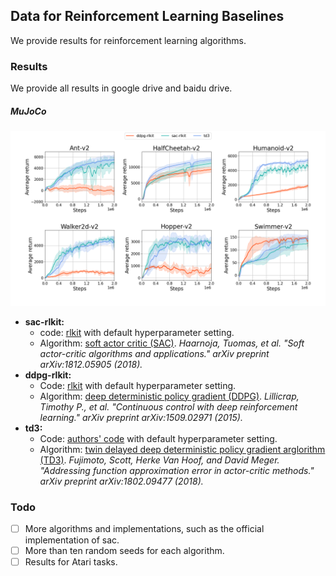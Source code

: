 ## Data for Reinforcement Learning Baselines

We provide results for reinforcement learning algorithms.  



### Results

We provide all results in google drive and baidu drive.

##### MuJoCo

![baselines](https://github.com/MIRALab-USTC/Data-for-Reinforcement-Learning-Baselines/raw/master/baselines.png)

* **sac-rlkit:** 
  * code: [rlkit](https://github.com/vitchyr/rlkit) with default hyperparameter setting.
  * Algorithm: [soft actor critic (SAC)](https://arxiv.org/abs/1812.05905). *Haarnoja, Tuomas, et al. "Soft actor-critic algorithms and applications." arXiv preprint arXiv:1812.05905 (2018).*
* **ddpg-rlkit:**
  * Code: [rlkit](https://github.com/vitchyr/rlkit) with default hyperparameter setting.
  * Algorithm: [deep deterministic policy gradient (DDPG)](https://arxiv.org/abs/1509.02971). *Lillicrap, Timothy P., et al. "Continuous control with deep reinforcement learning." arXiv preprint arXiv:1509.02971 (2015).*
* **td3:** 
  * Code: [authors' code](https://github.com/sfujim/TD3) with default hyperparameter setting.
  * Algorithm: [twin delayed deep deterministic policy gradient arglorithm (TD3)](https://arxiv.org/abs/1802.09477). *Fujimoto, Scott, Herke Van Hoof, and David Meger. "Addressing function approximation error in actor-critic methods." arXiv preprint arXiv:1802.09477 (2018).*



### Todo

- [ ] More algorithms and implementations, such as the official implementation of sac.
- [ ] More than ten random seeds for each algorithm.
- [ ] Results for Atari tasks.
